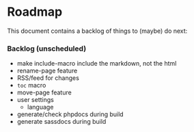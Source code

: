 # Roadmap

This document contains a backlog of things to (maybe) do next:

### Backlog (unscheduled)

* make include-macro include the markdown, not the html
* rename-page feature
* RSS/feed for changes
* `toc` macro
* move-page feature
* user settings
  * language
* generate/check phpdocs during build
* generate sassdocs during build
